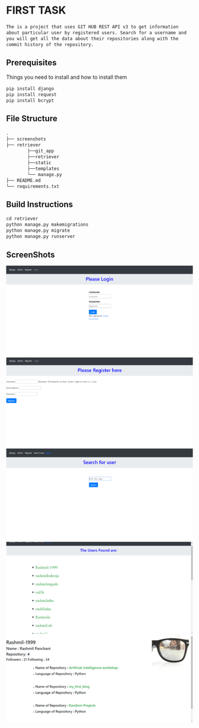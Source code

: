 # FIRST TASK
```
The is a project that uses GIT HUB REST API v3 to get information about particular user by registered users. Search for a username and you will get all the data about their repositories along with the commit history of the repository.
```
## Prerequisites

Things you need to install and how to install them

```
pip install django
pip install request
pip install bcrypt
```

## File Structure

```
.
├── screenshots
├── retriever
        ├──git_app
        ├──retriever
        ├──static
        ├──templates
        └── manage.py
├── README.md
└── requirements.txt
```
## Build Instructions
```
cd retriever
python manage.py makemigrations
python manage.py migrate
python manage.py runserver
```

## ScreenShots
!["OOPS"](screenshots/Screenshot_1.png)
!["OOPS"](screenshots/Screenshot_2.png)
!["OOPS"](screenshots/Screenshot_3.png)
!["OOPS"](screenshots/Screenshot_4.png)
!["OOPS"](screenshots/Screenshot_5.png)
